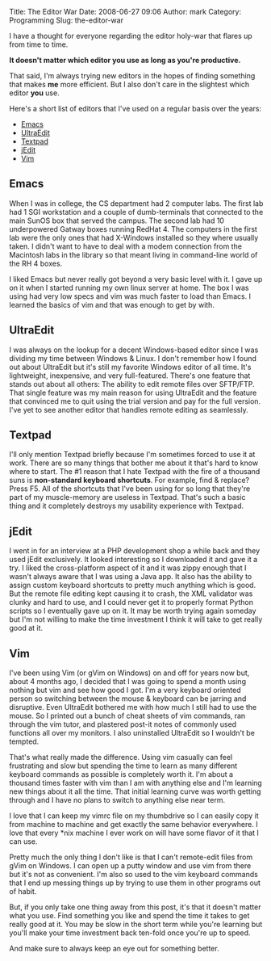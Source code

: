 Title: The Editor War
Date: 2008-06-27 09:06
Author: mark
Category: Programming
Slug: the-editor-war

I have a thought for everyone regarding the editor holy-war that flares
up from time to time.



**It doesn't matter which editor you use as long as you're productive.**



That said, I'm always trying new editors in the hopes of finding
something that makes **me** more efficient. But I also don't care in the
slightest which editor **you** use.



Here's a short list of editors that I've used on a regular basis over
the years:



-   [Emacs][]
-   [UltraEdit][]
-   [Textpad][]
-   [jEdit][]
-   [Vim][]



## Emacs



When I was in college, the CS department had 2 computer labs. The first
lab had 1 SGI workstation and a couple of dumb-terminals that connected
to the main SunOS box that served the campus. The second lab had 10
underpowered Gatway boxes running RedHat 4. The computers in the first
lab were the only ones that had X-Windows installed so they where
usually taken. I didn't want to have to deal with a modem connection
from the Macintosh labs in the library so that meant living in
command-line world of the RH 4 boxes.



I liked Emacs but never really got beyond a very basic level with it. I
gave up on it when I started running my own linux server at home. The
box I was using had very low specs and vim was much faster to load than
Emacs. I learned the basics of vim and that was enough to get by with.



## UltraEdit



I was always on the lookup for a decent Windows-based editor since I was
dividing my time between Windows & Linux. I don't remember how I found
out about UltraEdit but it's still my favorite Windows editor of all
time. It's lightweight, inexpensive, and very full-featured. There's one
feature that stands out about all others: The ability to edit remote
files over SFTP/FTP. That single feature was my main reason for using
UltraEdit and the feature that convinced me to quit using the trial
version and pay for the full version. I've yet to see another editor
that handles remote editing as seamlessly.



## Textpad



I'll only mention Textpad briefly because I'm sometimes forced to use it
at work. There are so many things that bother me about it that's hard to
know where to start. The \#1 reason that I hate Textpad with the fire of
a thousand suns is **non-standard keyboard shortcuts**. For example,
find & replace? Press F5. All of the shortcuts that I've been using for
so long that they're part of my muscle-memory are useless in Textpad.
That's such a basic thing and it completely destroys my usability
experience with Textpad.



## jEdit



I went in for an interview at a PHP development shop a while back and
they used jEdit exclusively. It looked interesting so I downloaded it
and gave it a try. I liked the cross-platform aspect of it and it was
zippy enough that I wasn't always aware that I was using a Java app. It
also has the ability to assign custom keyboard shortcuts to pretty much
anything which is good. But the remote file editing kept causing it to
crash, the XML validator was clunky and hard to use, and I could never
get it to properly format Python scripts so I eventually gave up on it.
It may be worth trying again someday but I'm not willing to make the
time investment I think it will take to get really good at it.



## Vim



I've been using Vim (or gVim on Windows) on and off for years now but,
about 4 months ago, I decided that I was going to spend a month using
nothing but vim and see how good I got. I'm a very keyboard oriented
person so switching between the mouse & keyboard can be jarring and
disruptive. Even UltraEdit bothered me with how much I still had to use
the mouse. So I printed out a bunch of cheat sheets of vim commands, ran
through the vim tutor, and plastered post-it notes of commonly used
functions all over my monitors. I also uninstalled UltraEdit so I
wouldn't be tempted.



That's what really made the difference. Using vim casually can feel
frustrating and slow but spending the time to learn as many different
keyboard commands as possible is completely worth it. I'm about a
thousand times faster with vim than I am with anything else and I'm
learning new things about it all the time. That initial learning curve
was worth getting through and I have no plans to switch to anything else
near term.



I love that I can keep my vimrc file on my thumbdrive so I can easily
copy it from machine to machine and get exactly the same behavior
everywhere. I love that every \*nix machine I ever work on will have
some flavor of it that I can use.



Pretty much the only thing I don't like is that I can't remote-edit
files from gVim on Windows. I can open up a putty window and use vim
from there but it's not as convenient. I'm also so used to the vim
keyboard commands that I end up messing things up by trying to use them
in other programs out of habit.



But, if you only take one thing away from this post, it's that it
doesn't matter what you use. Find something you like and spend the time
it takes to get really good at it. You may be slow in the short term
while you're learning but you'll make your time investment back ten-fold
once you're up to speed.



And make sure to always keep an eye out for something better.



  [Emacs]: http://www.gnu.org/software/emacs/
  [UltraEdit]: http://www.ultraedit.com
  [Textpad]: http://www.textpad.com/
  [jEdit]: http://www.jedit.org/
  [Vim]: http://www.vim.org/
